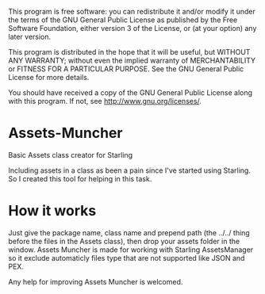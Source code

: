 This program is free software: you can redistribute it and/or modify
it under the terms of the GNU General Public License as published by
the Free Software Foundation, either version 3 of the License, or
(at your option) any later version.

This program is distributed in the hope that it will be useful,
but WITHOUT ANY WARRANTY; without even the implied warranty of
MERCHANTABILITY or FITNESS FOR A PARTICULAR PURPOSE.  See the
GNU General Public License for more details.

You should have received a copy of the GNU General Public License
along with this program.  If not, see <http://www.gnu.org/licenses/>.

Assets-Muncher
==============

Basic Assets class creator for Starling

Including assets in a class as been a pain since I've started using Starling.
So I created this tool for helping in this task.

How it works
==============

Just give the package name, class name and prepend path (the ../../ thing before the files in the Assets class), then drop your assets folder in the window.
Assets Muncher is made for working with Starling AssetsManager so it exclude automaticly files type that are not supported like JSON and PEX.

Any help for improving Assets Muncher is welcomed.